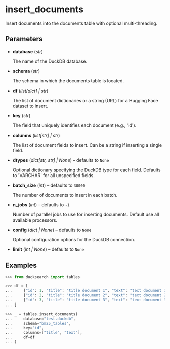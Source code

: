 # insert_documents

Insert documents into the documents table with optional multi-threading.



## Parameters

- **database** (*str*)

    The name of the DuckDB database.

- **schema** (*str*)

    The schema in which the documents table is located.

- **df** (*list[dict] | str*)

    The list of document dictionaries or a string (URL) for a Hugging Face dataset to insert.

- **key** (*str*)

    The field that uniquely identifies each document (e.g., 'id').

- **columns** (*list[str] | str*)

    The list of document fields to insert. Can be a string if inserting a single field.

- **dtypes** (*dict[str, str] | None*) – defaults to `None`

    Optional dictionary specifying the DuckDB type for each field. Defaults to 'VARCHAR' for all unspecified fields.

- **batch_size** (*int*) – defaults to `30000`

    The number of documents to insert in each batch.

- **n_jobs** (*int*) – defaults to `-1`

    Number of parallel jobs to use for inserting documents. Default use all available processors.

- **config** (*dict | None*) – defaults to `None`

    Optional configuration options for the DuckDB connection.

- **limit** (*int | None*) – defaults to `None`



## Examples

```python
>>> from ducksearch import tables

>>> df = [
...     {"id": 1, "title": "title document 1", "text": "text document 1"},
...     {"id": 2, "title": "title document 2", "text": "text document 2"},
...     {"id": 3, "title": "title document 3", "text": "text document 3"},
... ]

>>> _ = tables.insert_documents(
...     database="test.duckdb",
...     schema="bm25_tables",
...     key="id",
...     columns=["title", "text"],
...     df=df
... )
```

